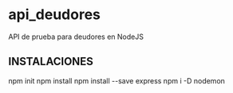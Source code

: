 # api_deudores
API de prueba para deudores en NodeJS


## INSTALACIONES
npm init
npm install 
npm install --save express
npm i -D nodemon


